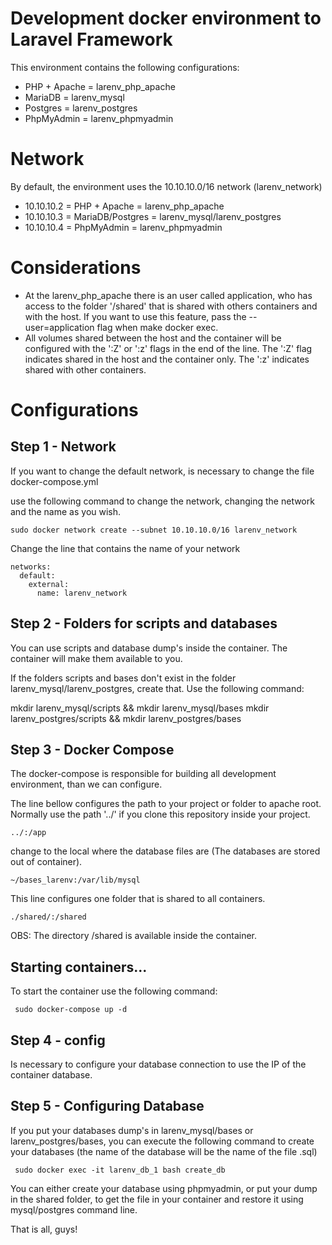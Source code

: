 # Development docker environment to Laravel Framework

This environment contains the following configurations:

* PHP + Apache  = larenv_php_apache
* MariaDB 	= larenv_mysql
* Postgres 	= larenv_postgres
* PhpMyAdmin    = larenv_phpmyadmin

# Network

By default, the environment uses the 10.10.10.0/16 network (larenv_network)

* 10.10.10.2 = PHP + Apache     = larenv_php_apache
* 10.10.10.3 = MariaDB/Postgres = larenv_mysql/larenv_postgres
* 10.10.10.4 = PhpMyAdmin       = larenv_phpmyadmin

# Considerations

* At the larenv_php_apache there is an user called application, who has access to the folder '/shared'
that is shared with others containers and with the host. If you want to use this feature, pass the --user=application
flag when make docker exec.
* All volumes shared between the host and the container will be configured with the ':Z' or ':z' flags in the end of the line. 
The ':Z' flag indicates shared in the host and the container only. The ':z' indicates shared with other containers.


# Configurations

<h2>Step 1 - Network</h2>

If you want to change the default network, is necessary to change the file docker-compose.yml

use the following command to change the network, changing the network and the name as you wish.

```sudo docker network create --subnet 10.10.10.0/16 larenv_network ```

Change the line that contains the name of your network

```
networks:
  default:
    external:
      name: larenv_network
```

<h2>Step 2 - Folders for scripts and databases</h2>

You can use scripts and database dump's inside the container. The container will make them available to you.

If the folders scripts and bases don't exist in the folder larenv_mysql/larenv_postgres, create that. Use the following command:

mkdir larenv_mysql/scripts && mkdir larenv_mysql/bases
mkdir larenv_postgres/scripts && mkdir larenv_postgres/bases


<h2>Step 3 - Docker Compose</h2>

The docker-compose is responsible for building all development environment, than we can configure.

The line bellow configures the path to your project or folder to apache root. Normally use the path '../' if you clone this
repository inside your project.

``` ../:/app ```

change to the local where the database files are (The databases are stored out of container).

``` ~/bases_larenv:/var/lib/mysql ```

This line configures one folder that is shared to all containers.

``` ./shared/:/shared ```

OBS: The directory /shared is available inside the container.

<h2>Starting containers...</h2>

To start the container use the following command:

``` sudo docker-compose up -d```

<h2>Step 4 - config </h2>

Is necessary to configure your database connection to use the IP of the container database.

<h2>Step 5 - Configuring Database</h2>

If you put your databases dump's in larenv_mysql/bases or larenv_postgres/bases, you can execute the following command
to create your databases (the name of the database will be the name of the file .sql)

``` sudo docker exec -it larenv_db_1 bash create_db```

You can either create your database using phpmyadmin, or put your dump in the shared folder, to get the file
in your container and restore it using mysql/postgres command line.

That is all, guys!
